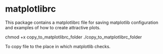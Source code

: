 # matplotlibrc
This package contains a matplotlibrc file for saving matplotlib configuration and examples of how to create attractive plots.

chmod +x copy_to_matplotlibrc_folder
./copy_to_matplotlibrc_folder

To copy file to the place in which matplotlib checks. 
